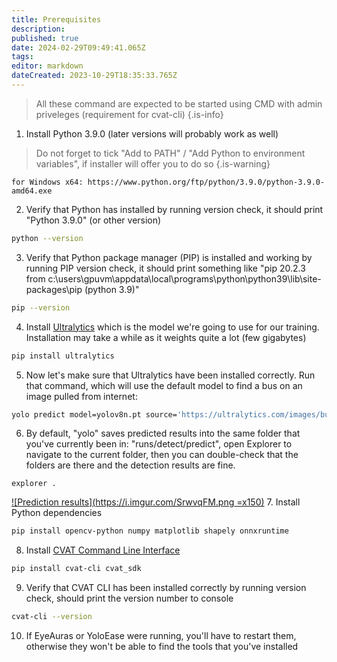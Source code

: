 ```yaml
---
title: Prerequisites
description: 
published: true
date: 2024-02-29T09:49:41.065Z
tags: 
editor: markdown
dateCreated: 2023-10-29T18:35:33.765Z
---
```


> All these command are expected to be started using CMD with admin priveleges (requirement for cvat-cli)
{.is-info}

1. Install Python 3.9.0 (later versions will probably work as well)
> Do not forget to tick "Add to PATH" / "Add Python to environment variables", if installer will offer you to do so
{.is-warning}
```
for Windows x64: https://www.python.org/ftp/python/3.9.0/python-3.9.0-amd64.exe
```

2. Verify that Python has installed by running version check, it should print "Python 3.9.0" (or other version)
```bash
python --version
```
3. Verify that Python package manager (PIP) is installed and working by running PIP version check, it should print something like "pip 20.2.3 from c:\users\gpuvm\appdata\local\programs\python\python39\lib\site-packages\pip (python 3.9)"
```bash
pip --version
```
4. Install [Ultralytics](https://github.com/ultralytics/ultralytics) which is the model we're going to use for our training. Installation may take a while as it weights quite a lot (few gigabytes)
```bash
pip install ultralytics
```
5. Now let's make sure that Ultralytics have been installed correctly. Run that command, which will use the default model to find a bus on an image pulled from internet:
```bash
yolo predict model=yolov8n.pt source='https://ultralytics.com/images/bus.jpg'
```
6. By default, "yolo" saves predicted results into the same folder that you've currently been in: "runs/detect/predict", open Explorer to navigate to the current folder, then you can double-check that the folders are there and the detection results are fine.
```
explorer .
```
[![Prediction results](https://i.imgur.com/SrwvqFM.png =x150)](https://i.imgur.com/SrwvqFM.png)
7. Install Python dependencies
```bash
pip install opencv-python numpy matplotlib shapely onnxruntime
```
8. Install [CVAT Command Line Interface](https://opencv.github.io/cvat/docs/api_sdk/cli/) 
```bash
pip install cvat-cli cvat_sdk
```
9. Verify that CVAT CLI has been installed correctly by running version check, should print the version number to console
```bash
cvat-cli --version
```
10. If EyeAuras or YoloEase were running, you'll have to restart them, otherwise they won't be able to find the tools that you've installed
